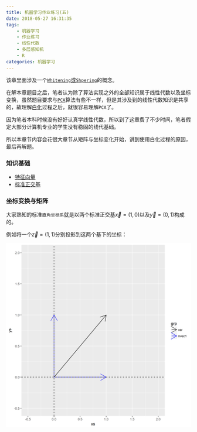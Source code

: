 ```yaml
---
title: 机器学习作业练习(五)
date: 2018-05-27 16:31:35
tags:
    - 机器学习
    - 作业练习
    - 线性代数
    - 多层感知机
    - R
categories:	机器学习
---
```


该章里面涉及一个[`Whitening`或`Shpering`](http://ufldl.stanford.edu/wiki/index.php/%E7%99%BD%E5%8C%96)的概念。

在解本章题目之后，笔者认为除了算法实现之外的全部知识属于线性代数以及坐标变换，虽然题目要求与[`PCA`](https://en.wikipedia.org/wiki/Principal_component_analysis)算法有些不一样，但是其涉及到的线性代数知识是共享的，故理解[白化](https://en.wikipedia.org/wiki/Whitening_transformation)过程之后，就很容易理解`PCA`了。

因为笔者本科时候没有好好认真学线性代数，所以到了这章费了不少时间，笔者假定大部分计算机专业的学生没有稳固的线代基础。

所以本章节内容会花很大章节从矩阵与坐标变化开始，讲到使用白化过程的原因，最后再解题。

### 知识基础
- [特征向量](https://en.wikipedia.org/wiki/Eigenvalues_and_eigenvectors)
- [标准正交基](https://en.wikipedia.org/wiki/Orthogonal_basis)

### 坐标变换与矩阵

大家熟知的标准`直角坐标系`就是以两个标准正交基$\vec{x}=(1,0)$以及$\vec{y}=(0,1)$构成的。

例如将一个$\vec{z}=(1,1)$分别投影到这两个基下的坐标：

![](机器学习作业练习-五\pltvec1.png)
